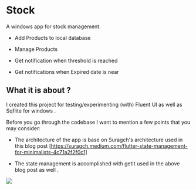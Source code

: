 # Stock

A windows app  for stock management.

- Add Products to local database

- Manage Products

- Get notification when threshold is reached

- Get notifications when Expired date is near

## What it is about ?

I created this project for testing/experimenting (with) Fluent UI as well as Sqflite for windows .

Before you go through the codebase I want to mention a few points that you may consider:

- The architecture of the app is  base on Suragch's architecture used in this blog post [https://suragch.medium.com/flutter-state-management-for-minimalists-4c71a2f2f0c1]

- The state management is accomplished with getIt used in the above blog post as well .




<a title="Made with Fluent Design" href="https://github.com/bdlukaa/fluent_ui">
  <img
    src="https://img.shields.io/badge/fluent-design-blue?style=flat-square&color=gray&labelColor=0078D7"
  >
</a>


